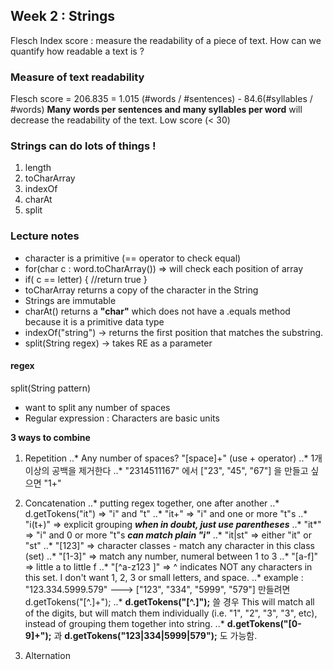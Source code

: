 ﻿## Week 2 : Strings 
Flesch Index score : measure the readability of a piece of text. 
How can we quantify how readable a text is ? 

### Measure of text readability 
Flesch score = 206.835 = 1.015 (#words / #sentences) - 84.6(#syllables / #words)
**Many words per sentences and many syllables per word** will decrease the readability of the text.
Low score (< 30) 

### Strings can do lots of things ! 
1. length 
2. toCharArray
3. indexOf 
4. charAt 
5. split 

### Lecture notes
* character is a primitive (== operator to check equal)
* for(char c : word.toCharArray()) => will check each position of array
* if( c == letter) { //return true }
* toCharArray returns a copy of the character in the String 
* Strings are immutable
* charAt() returns a **"char"** which does not have a .equals method because it is a primitive data type
* indexOf("string") -> returns the first position that matches the substring.
* split(String regex) -> takes RE as a parameter

#### regex 
split(String pattern)
* want to split any number of spaces
* Regular expression : Characters are basic units 

**3 ways to combine**
1. Repetition 
..* Any number of spaces? "[space]+" (use + operator)
..* 1개 이상의 공백을 제거한다 
..* "2314511167" 에서 ["23", "45", "67"] 을 만들고 싶으면 "1+"
2. Concatenation
..* putting regex together, one after another 
..* d.getTokens("it") => "i" and "t"
..* "it+" => "i" and one or more "t"s
..* "i(t+)" => explicit grouping ***when in doubt, just use parentheses***
..* "it*" => "i" and 0 or more "t"s ***can match plain "i"***
..* "it|st" => either "it" or "st"
..* "[123]" => character classes - match any character in this class (set)
..* "[1-3]" => match any number, numeral between 1 to 3 
..* "[a-f]" => little a to little f
..* "[^a-z123 ]" => ^ indicates NOT any characters in this set. I don't want 1, 2, 3 or small letters, and space. 
..* example : "123.334.5999.579" ---> ["123", "334", "5999", "579"] 만들려면 d.getTokens("[^.]+");
..* **d.getTokens("[^.]");** 쓸 경우 This will match all of the digits, but will match them individually (i.e. "1", "2", "3", "3", etc), instead of grouping them together into string.
..* **d.getTokens("[0-9]+");** 과 **d.getTokens("123|334|5999|579");** 도 가능함. 


3. Alternation





